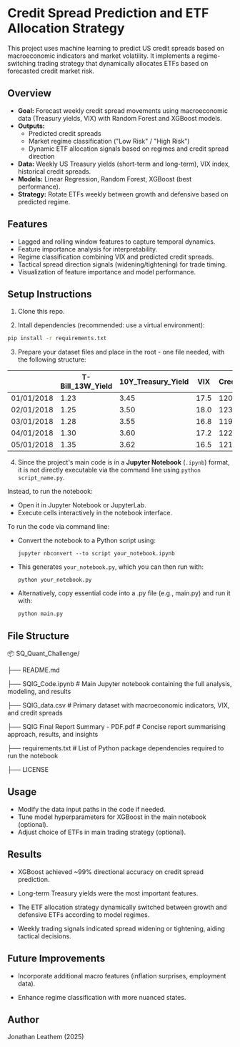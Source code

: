 # Credit Spread Prediction and ETF Allocation Strategy

This project uses machine learning to predict US credit spreads based on macroeconomic indicators and market volatility. It implements a regime-switching trading strategy that dynamically allocates ETFs based on forecasted credit market risk.

## Overview

- **Goal:** Forecast weekly credit spread movements using macroeconomic data (Treasury yields, VIX) with Random Forest and XGBoost models.
- **Outputs:** 
  - Predicted credit spreads
  - Market regime classification ("Low Risk" / "High Risk")
  - Dynamic ETF allocation signals based on regimes and credit spread direction
- **Data:** Weekly US Treasury yields (short-term and long-term), VIX index, historical credit spreads.
- **Models:** Linear Regression, Random Forest, XGBoost (best performance).
- **Strategy:** Rotate ETFs weekly between growth and defensive based on predicted regime.

## Features

- Lagged and rolling window features to capture temporal dynamics.
- Feature importance analysis for interpretability.
- Regime classification combining VIX and predicted credit spreads.
- Tactical spread direction signals (widening/tightening) for trade timing.
- Visualization of feature importance and model performance.

## Setup Instructions

1. Clone this repo.
   
2. Intall dependencies (recommended: use a virtual environment):
  ```bash
  pip install -r requirements.txt
  ```

3. Prepare your dataset files and place in the root - one file needed, with the following structure:

|            | T-Bill_13W_Yield   | 10Y_Treasury_Yield | VIX   | Credit_Spread |
|------------|--------------------|--------------------|-------|---------------|
| 01/01/2018 | 1.23               | 3.45               | 17.5  | 120           |
| 02/01/2018 | 1.25               | 3.50               | 18.0  | 123           |
| 03/01/2018 | 1.28               | 3.55               | 16.8  | 119           |
| 04/01/2018 | 1.30               | 3.60               | 17.2  | 122           |
| 05/01/2018 | 1.35               | 3.62               | 16.5  | 121           |

4. Since the project's main code is in a **Jupyter Notebook** (`.ipynb`) format, it is not directly executable via the command line using `python script_name.py`.

Instead, to run the notebook:
  - Open it in Jupyter Notebook or JupyterLab.
  - Execute cells interactively in the notebook interface.

To run the code via command line:
  - Convert the notebook to a Python script using:
    ```
    jupyter nbconvert --to script your_notebook.ipynb
    ```
  - This generates `your_notebook.py`, which you can then run with:
    ```
    python your_notebook.py
    ```
  - Alternatively, copy essential code into a .py file (e.g., main.py) and run it with:
    ```
    python main.py
    ```

## File Structure

📦 SQ_Quant_Challenge/

├── README.md

├── SQIG_Code.ipynb              # Main Jupyter notebook containing the full analysis, modeling, and results

├── SQIG_data.csv                # Primary dataset with macroeconomic indicators, VIX, and credit spreads

├── SQIG Final Report Summary - PDF.pdf  # Concise report summarising approach, results, and insights

├── requirements.txt             # List of Python package dependencies required to run the notebook

├── LICENSE

## Usage

- Modify the data input paths in the code if needed.
- Tune model hyperparameters for XGBoost in the main notebook (optional).
- Adjust choice of ETFs in main trading strategy (optional).

## Results

- XGBoost achieved ~99% directional accuracy on credit spread prediction.

- Long-term Treasury yields were the most important features.

- The ETF allocation strategy dynamically switched between growth and defensive ETFs according to model regimes.

- Weekly trading signals indicated spread widening or tightening, aiding tactical decisions.

## Future Improvements

- Incorporate additional macro features (inflation surprises, employment data).

- Enhance regime classification with more nuanced states.

## Author

Jonathan Leathem (2025)
